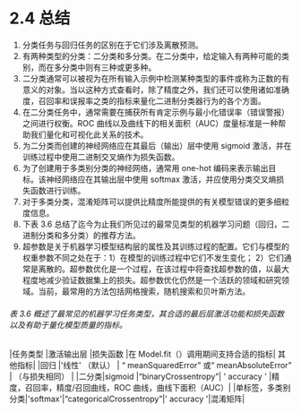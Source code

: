 # 2.4 总结

1.  分类任务与回归任务的区别在于它们涉及离散预测。
2.  有两种类型的分类：二分类和多分类。在二分类中，给定输入有两种可能的类别，而在多分类中则有三种或更多种。
3.  二分类通常可以被视为在所有输入示例中检测某种类型的事件或称为正数的有意义的对象。当以这种方式查看时，除了精度之外，我们还可以使用诸如准确度，召回率和误报率之类的指标来量化二进制分类器行为的各个方面。
4.  在二分类任务中，通常需要在捕获所有肯定示例与最小化错误率（错误警报）之间进行权衡。ROC 曲线以及曲线下的相关面积（AUC）度量标准是一种帮助我们量化和可视化此关系的技术。
5.  为二分类而创建的神经网络应在其最后（输出）层中使用 sigmoid 激活，并在训练过程中使用二进制交叉熵作为损失函数。
6.  为了创建用于多类别分类的神经网络，通常用 one-hot 编码来表示输出目标。该神经网络应在其输出层中使用 softmax 激活，并应使用分类交叉熵损失函数进行训练。
7.  对于多类分类，混淆矩阵可以提供比精度所能提供的有关模型错误的更多细粒度信息。
8.  下表 3.6 总结了迄今为止我们所见过的最常见类型的机器学习问题（回归，二进制分类和多分类）的推荐方法。
9.  超参数是关于机器学习模型结构层的属性及其训练过程的配置。它们与模型的权重参数不同之处在于：1）在模型的训练过程中它们不发生变化； 2）它们通常是离散的。超参数优化是一个过程，在该过程中将查找超参数的值，以最大程度地减少验证数据集上的损失。超参数优化仍然是一个活跃的领域和研究领域。当前，最常用的方法包括网格搜索，随机搜索和贝叶斯方法。

###### 表 3.6 概述了最常见的机器学习任务类型，其合适的最后层激活功能和损失函数以及有助于量化模型质量的指标。

|任务类型 |激活输出层 |损失函数 |在 Model.fit（）调用期间支持合适的指标| 其他指标|
|回归 |'线性' （默认） | “ meanSquaredError” 或“ meanAbsoluteError” | （与损失相同） |
|二分类|sigmoid |“binaryCrossentropy”| ' accuracy ' |精度，召回率，精度/召回曲线，ROC 曲线，曲线下面积（AUC）|
|单标签，多类别分类|'softmax'|“categoricalCrossentropy”|' accuracy '|混淆矩阵|
